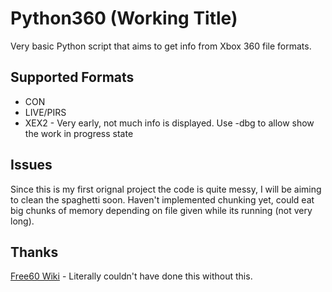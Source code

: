 # Python360 (Working Title)
Very basic Python script that aims to get info from Xbox 360 file formats. 

## Supported Formats
- CON
- LIVE/PIRS
- XEX2 - Very early, not much info is displayed. Use -dbg to allow show the work in progress state

## Issues
Since this is my first orignal project the code is quite messy, I will be aiming to clean the spaghetti soon.
Haven't implemented chunking yet, could eat big chunks of memory depending on file given while its running (not very long).

## Thanks
[Free60 Wiki](https://free60.org/) - Literally couldn't have done this without this.
